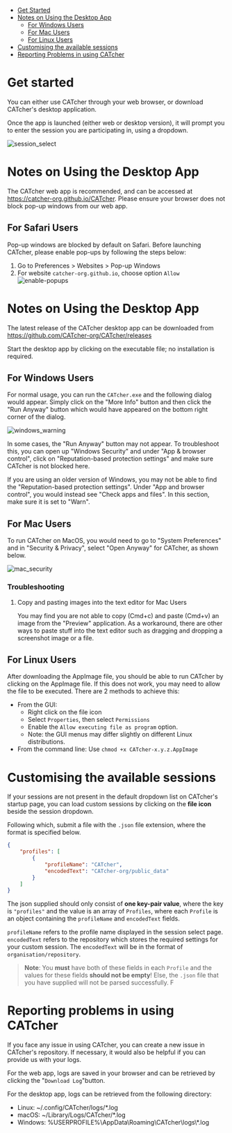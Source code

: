 - [Get Started](#get-started)
- [Notes on Using the Desktop App](#notes-on-using-the-desktop-app)
  - [For Windows Users](#for-windows-users)
  - [For Mac Users](#for-mac-users)
  - [For Linux Users](#for-linux-users)
- [Customising the available sessions](#customising-the-available-sessions)
- [Reporting Problems in using CATcher](#reporting-problems-in-using-catcher)


# Get started

You can either use CATcher through your web browser, or download CATcher's desktop application.

Once the app is launched (either web or desktop version), it will prompt you to enter the session you are participating in, using a dropdown.

![session_select](https://imgur.com/nBOy7zH.png)

# Notes on Using the Desktop App

The CATcher web app is recommended, and can be
accessed at
https://catcher-org.github.io/CATcher. Please ensure your browser does not block pop-up windows from our web app.

## For Safari Users

Pop-up windows are blocked by default on Safari. Before launching CATcher, please enable pop-ups by following the steps below:

1. Go to Preferences > Websites > Pop-up Windows
2. For website `catcher-org.github.io`, choose option `Allow`
![enable-popups](https://imgur.com/a/uCcf6Ey.png)

# Notes on Using the Desktop App

The latest release of the CATcher desktop app can be downloaded from https://github.com/CATcher-org/CATcher/releases

Start the desktop app by clicking on the executable file; no installation is required.

## For Windows Users
For normal usage, you can run the `CATcher.exe` and the following dialog would appear. Simply click on the "More Info" button and then click the "Run Anyway" button which would have appeared on the bottom right corner of the dialog.

![windows_warning](https://imgur.com/4p0Yn7s.png)

In some cases, the "Run Anyway" button may not appear. To troubleshoot this, you can open up "Windows Security" and under "App & browser control", click on "Reputation-based protection settings" and make sure CATcher is not blocked here.

If you are using an older version of Windows, you may not be able to find the "Reputation-based protection settings". Under "App and browser control", you would instead see "Check apps and files". In this section, make sure it is set to "Warn".

## For Mac Users
To run CATcher on MacOS, you would need to go to "System Preferences" and in "Security & Privacy", select "Open Anyway" for CATcher, as shown below.

![mac_security](https://imgur.com/INX9Juq.png)

### Troubleshooting
1. Copy and pasting images into the text editor for Mac Users

    You may find you are not able to copy (Cmd+c) and paste (Cmd+v) an image from the "Preview" application. As a workaround, there are other ways to paste stuff into the text editor such as dragging and dropping a screenshot image or a file.

## For Linux Users
After downloading the AppImage file, you should be able to run CATcher by clicking on the
AppImage file.
If this does not work, you may need to allow the file to be executed.
There are 2 methods to achieve this:
- From the GUI:
  - Right click on the file icon
  - Select `Properties`, then select `Permissions`
  - Enable the `Allow executing file as program` option.
  - Note: the GUI menus may differ slightly on different Linux distributions.
- From the command line: Use `chmod +x CATcher-x.y.z.AppImage`


# Customising the available sessions

If your sessions are not present in the default dropdown list on CATcher's startup page, you can load custom sessions by clicking on the **file icon** beside the session dropdown.

Following which, submit a file with the `.json` file extension, where the format is specified below.

```json
{
    "profiles": [
        {
            "profileName": "CATcher",
            "encodedText": "CATcher-org/public_data"
        }
    ]
}
```

The json supplied should only consist of **one key-pair value**, where the key is `"profiles"` and the value is an array of `Profiles`, where each `Profile` is an object containing the `profileName` and `encodedText` fields.

`profileName` refers to the profile name displayed in the session select page. `encodedText` refers to the repository which stores the required settings for your custom session. The `encodedText` will be in the format of `organisation/repository`.

> **Note**: You **must** have both of these fields in each `Profile` and the values for these fields **should not be empty**! Else, the `.json` file that you have supplied will not be parsed successfully. F

# Reporting problems in using CATcher
If you face any issue in using CATcher, you can create a new issue in CATcher's repository. If necessary, it would also be helpful if you can provide us with your logs.

For the web app, logs are saved in your browser and can be retrieved by clicking the "`Download Log`"button.

For the desktop app, logs can be retrieved from the following directory:
- Linux: ~/.config/CATcher/logs/*.log
- macOS: ~/Library/Logs/CATcher/*.log
- Windows: %USERPROFILE%\AppData\Roaming\CATcher\logs\\*.log
